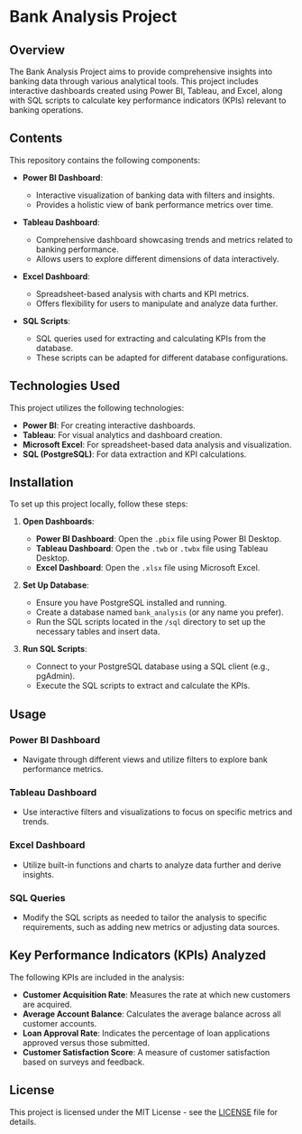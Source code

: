 # Bank Analysis Project

## Overview
The Bank Analysis Project aims to provide comprehensive insights into banking data through various analytical tools. This project includes interactive dashboards created using Power BI, Tableau, and Excel, along with SQL scripts to calculate key performance indicators (KPIs) relevant to banking operations.

## Contents
This repository contains the following components:

- **Power BI Dashboard**: 
  - Interactive visualization of banking data with filters and insights.
  - Provides a holistic view of bank performance metrics over time.
  
- **Tableau Dashboard**: 
  - Comprehensive dashboard showcasing trends and metrics related to banking performance.
  - Allows users to explore different dimensions of data interactively.
  
- **Excel Dashboard**: 
  - Spreadsheet-based analysis with charts and KPI metrics.
  - Offers flexibility for users to manipulate and analyze data further.
  
- **SQL Scripts**: 
  - SQL queries used for extracting and calculating KPIs from the database.
  - These scripts can be adapted for different database configurations.

## Technologies Used
This project utilizes the following technologies:
- **Power BI**: For creating interactive dashboards.
- **Tableau**: For visual analytics and dashboard creation.
- **Microsoft Excel**: For spreadsheet-based data analysis and visualization.
- **SQL (PostgreSQL)**: For data extraction and KPI calculations.

## Installation
To set up this project locally, follow these steps:

1. **Open Dashboards**:
   - **Power BI Dashboard**: Open the `.pbix` file using Power BI Desktop.
   - **Tableau Dashboard**: Open the `.twb` or `.twbx` file using Tableau Desktop.
   - **Excel Dashboard**: Open the `.xlsx` file using Microsoft Excel.

2. **Set Up Database**:
   - Ensure you have PostgreSQL installed and running.
   - Create a database named `bank_analysis` (or any name you prefer).
   - Run the SQL scripts located in the `/sql` directory to set up the necessary tables and insert data.

3. **Run SQL Scripts**:
   - Connect to your PostgreSQL database using a SQL client (e.g., pgAdmin).
   - Execute the SQL scripts to extract and calculate the KPIs.

## Usage
### Power BI Dashboard
- Navigate through different views and utilize filters to explore bank performance metrics.

### Tableau Dashboard
- Use interactive filters and visualizations to focus on specific metrics and trends.

### Excel Dashboard
- Utilize built-in functions and charts to analyze data further and derive insights.

### SQL Queries
- Modify the SQL scripts as needed to tailor the analysis to specific requirements, such as adding new metrics or adjusting data sources.

## Key Performance Indicators (KPIs) Analyzed
The following KPIs are included in the analysis:
- **Customer Acquisition Rate**: Measures the rate at which new customers are acquired.
- **Average Account Balance**: Calculates the average balance across all customer accounts.
- **Loan Approval Rate**: Indicates the percentage of loan applications approved versus those submitted.
- **Customer Satisfaction Score**: A measure of customer satisfaction based on surveys and feedback.


## License
This project is licensed under the MIT License - see the [LICENSE](LICENSE) file for details.

